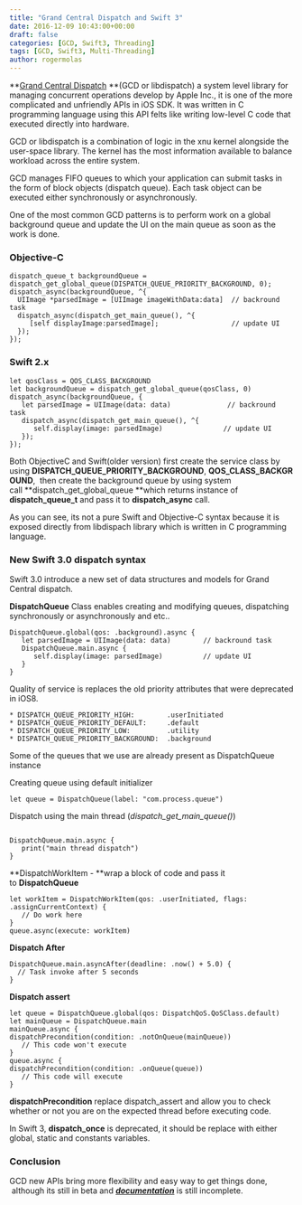 ```yaml
---
title: "Grand Central Dispatch and Swift 3"
date: 2016-12-09 10:43:00+00:00
draft: false
categories: [GCD, Swift3, Threading]
tags: [GCD, Swift3, Multi-Threading]
author: rogermolas
---
```


**[Grand Central Dispatch](https://developer.apple.com/reference/dispatch) **(GCD or libdispatch) a system level library for managing concurrent operations develop by Apple Inc., it is one of the more complicated and unfriendly APIs in iOS SDK. It was written in C programming language using this API felts like writing low-level C code that executed directly into hardware.

GCD or libdispatch is a combination of logic in the xnu kernel alongside the user-space library. The kernel has the most information available to balance workload across the entire system.

GCD manages FIFO queues to which your application can submit tasks in the form of block objects (dispatch queue). Each task object can be executed either synchronously or asynchronously.

One of the most common GCD patterns is to perform work on a global background queue and update the UI on the main queue as soon as the work is done.


### Objective-C


```
dispatch_queue_t backgroundQueue = dispatch_get_global_queue(DISPATCH_QUEUE_PRIORITY_BACKGROUND, 0);
dispatch_async(backgroundQueue, ^{
  UIImage *parsedImage = [UIImage imageWithData:data]  // backround task
  dispatch_async(dispatch_get_main_queue(), ^{
     [self displayImage:parsedImage];                  // update UI
  });
});
```


### Swift 2.x


```
let qosClass = QOS_CLASS_BACKGROUND
let backgroundQueue = dispatch_get_global_queue(qosClass, 0)
dispatch_async(backgroundQueue, {
   let parsedImage = UIImage(data: data)              // backround task
   dispatch_async(dispatch_get_main_queue(), ^{
      self.display(image: parsedImage)               // update UI
   });
});
```

Both ObjectiveC and Swift(older version) first create the service class by using **DISPATCH_QUEUE_PRIORITY_BACKGROUND**, **QOS_CLASS_BACKGROUND**,  then create the background queue by using system call **dispatch_get_global_queue **which returns instance of **dispatch_queue_t** and pass it to **dispatch_async** call.

As you can see, its not a pure Swift and Objective-C syntax because it is exposed directly from libdispach library which is written in C programming language.


### New Swift 3.0 dispatch syntax


Swift 3.0 introduce a new set of data structures and models for Grand Central dispatch.

**DispatchQueue** Class enables creating and modifying queues, dispatching synchronously or asynchronously and etc..

```
DispatchQueue.global(qos: .background).async {
   let parsedImage = UIImage(data: data)        // backround task
   DispatchQueue.main.async {
      self.display(image: parsedImage)          // update UI
   }
}
```

Quality of service is replaces the old priority attributes that were deprecated in iOS8.

```
* DISPATCH_QUEUE_PRIORITY_HIGH:        .userInitiated
* DISPATCH_QUEUE_PRIORITY_DEFAULT:     .default
* DISPATCH_QUEUE_PRIORITY_LOW:         .utility
* DISPATCH_QUEUE_PRIORITY_BACKGROUND:  .background
```

Some of the queues that we use are already present as DispatchQueue instance

Creating queue using default initializer

```
let queue = DispatchQueue(label: "com.process.queue")
```

Dispatch using the main thread (_dispatch_get_main_queue()_)

```

DispatchQueue.main.async {
   print("main thread dispatch")
}
```

**DispatchWorkItem - **wrap a block of code and pass it to **DispatchQueue**

```
let workItem = DispatchWorkItem(qos: .userInitiated, flags: .assignCurrentContext) {
   // Do work here
}
queue.async(execute: workItem)
```

**Dispatch After**

```
DispatchQueue.main.asyncAfter(deadline: .now() + 5.0) {
  // Task invoke after 5 seconds
}
```

**Dispatch assert**

```
let queue = DispatchQueue.global(qos: DispatchQoS.QoSClass.default)
let mainQueue = DispatchQueue.main
mainQueue.async {
dispatchPrecondition(condition: .notOnQueue(mainQueue))
   // This code won't execute
}
queue.async {
dispatchPrecondition(condition: .onQueue(queue))
   // This code will execute
}
```

**dispatchPrecondition** replace dispatch_assert and allow you to check whether or not you are on the expected thread before executing code.

In Swift 3, **dispatch_once** is deprecated, it should be replace with either global, static and constants variables.


### Conclusion


GCD new APIs bring more flexibility and easy way to get things done,  although its still in beta and **[_documentation_](https://developer.apple.com/reference/dispatch/dispatchqueue)** is still incomplete.


